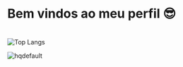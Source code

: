 # Bem vindos ao meu perfil 😎


# 

![Top Langs](https://github-readme-stats.vercel.app/api/top-langs/?username=anuraghazra&hide_progress=true)
<!--
**GiraffaSpaghetti/GiraffaSpaghetti** is a ✨ _special_ ✨ repository because its `README.md` (this file) appears on your GitHub profile.

Here are some ideas to get you started:

- 🔭 I’m currently working on ...
- 🌱 I’m currently learning ...
- 👯 I’m looking to collaborate on ...
- 🤔 I’m looking for help with ...
- 💬 Ask me about ...
- 📫 How to reach me: ...
- 😄 Pronouns: ...
- ⚡ Fun fact: ...
-->
![hqdefault](https://user-images.githubusercontent.com/86379581/170337776-71a50af3-789a-40bf-813c-c6715dc74ab3.jpg)

